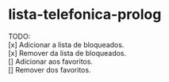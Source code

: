 # lista-telefonica-prolog

TODO:  
[x] Adicionar a lista de bloqueados.  
[x] Remover da lista de bloqueados.  
[] Adicionar aos favoritos.  
[] Remover dos favoritos.  
